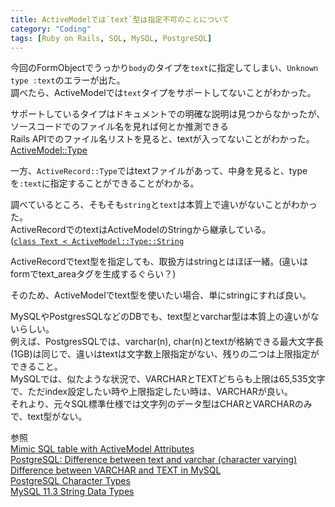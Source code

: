 ```yaml
---
title: ActiveModelでは`text`型は指定不可のことについて
category: "Coding"
tags: [Ruby on Rails, SQL, MySQL, PostgreSQL]
---
```


今回のFormObjectでうっかり`body`のタイプを`text`に指定してしまい、`Unknown type :text`のエラーが出た。  
調べたら、ActiveModelでは`text`タイプをサポートしてないことがわかった。

サポートしているタイプはドキュメントでの明確な説明は見つからなかったが、ソースコードでのファイル名を見れば何とか推測できる  
Rails APIでのファイル名リストを見ると、textが入ってないことがわかった。
[ActiveModel::Type](https://api.rubyonrails.org/classes/ActiveModel/Type.html)

一方、`ActiveRecord::Type`ではtextファイルがあって、中身を見ると、typeを`:text`に指定することができることがわかる。

調べているところ、そもそも`string`と`text`は本質上で違いがないことがわかった。  
ActiveRecordでのtextはActiveModelのStringから継承している。  
([`class Text < ActiveModel::Type::String`](https://github.com/rails/rails/blob/04972d9b9ef60796dc8f0917817b5392d61fcf09/activerecord/lib/active_record/type/text.rb)

ActiveRecordでtext型を指定しても、取扱方はstringとはほぼ一緒。(違いはformでtext_areaタグを生成するぐらい？)

そのため、ActiveModelでtext型を使いたい場合、単にstringにすれば良い。

MySQLやPostgresSQLなどのDBでも、text型とvarchar型は本質上の違いがないらしい。  
例えば、PostgresSQLでは、varchar(n), char(n)とtextが格納できる最大文字長(1GB)は同じで、違いはtextは文字数上限指定がない、残りの二つは上限指定ができること。  
MySQLでは、似たような状況で、VARCHARとTEXTどちらも上限は65,535文字で、ただindex設定したい時や上限指定したい時は、VARCHARが良い。  
それより、元々SQL標準仕様では文字列のデータ型はCHARとVARCHARのみで、text型がない。

参照  
[Mimic SQL table with ActiveModel Attributes](https://stackoverflow.com/questions/63910342/mimic-sql-table-with-activemodel-attributes)  
[PostgreSQL: Difference between text and varchar (character varying)](https://stackoverflow.com/questions/4848964/difference-between-text-and-varchar-character-varying)  
[Difference between VARCHAR and TEXT in MySQL](https://stackoverflow.com/questions/25300821/difference-between-varchar-and-text-in-mysql)  
[PostgreSQL Character Types](https://www.postgresql.org/docs/14/datatype-character.html)  
[MySQL 11.3 String Data Types](https://dev.mysql.com/doc/refman/5.7/en/string-types.html)
